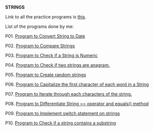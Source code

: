 **STRINGS**

Link to all the practice programs is [this](https://www.programiz.com/java-programming/examples).

List of the programs done by me:

P01. [Program to Convert String to Date](https://github.com/shrutiisharma/NAAD/blob/master/src/Streamliners/Task0/_5_Strings/P01.java)

P02. [Program to Compare Strings](https://github.com/shrutiisharma/NAAD/blob/master/src/Streamliners/Task0/_5_Strings/P02.java)

P03. [Program to Check if a String is Numeric](https://github.com/shrutiisharma/NAAD/blob/master/src/Streamliners/Task0/_5_Strings/P03.java)

P04. [Program to Check if two strings are anagram.](https://github.com/shrutiisharma/NAAD/blob/master/src/Streamliners/Task0/_5_Strings/P04.java)

P05. [Program to Create random strings](https://github.com/shrutiisharma/NAAD/blob/master/src/Streamliners/Task0/_5_Strings/P05.java)

P06. [Program to Capitalize the first character of each word in a String](https://github.com/shrutiisharma/NAAD/blob/master/src/Streamliners/Task0/_5_Strings/P06.java)

P07. [Program to Iterate through each characters of the string.](https://github.com/shrutiisharma/NAAD/blob/master/src/Streamliners/Task0/_5_Strings/P07.java)

P08. [Program to Differentiate String == operator and equals() method](https://github.com/shrutiisharma/NAAD/blob/master/src/Streamliners/Task0/_5_Strings/P08.java)

P09. [Program to Implement switch statement on strings](https://github.com/shrutiisharma/NAAD/blob/master/src/Streamliners/Task0/_5_Strings/P09.java)

P10. [Program to Check if a string contains a substring](https://github.com/shrutiisharma/NAAD/blob/master/src/Streamliners/Task0/_5_Strings/P10.java)


